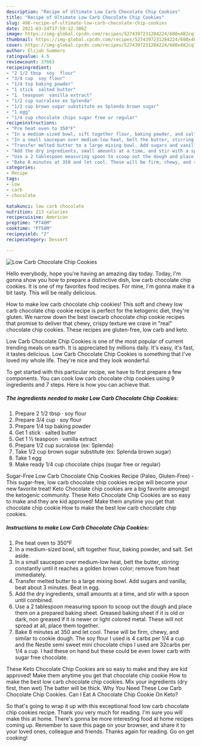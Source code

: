 ```yaml
---
description: "Recipe of Ultimate Low Carb Chocolate Chip Cookies"
title: "Recipe of Ultimate Low Carb Chocolate Chip Cookies"
slug: 496-recipe-of-ultimate-low-carb-chocolate-chip-cookies
date: 2021-03-24T17:59:12.306Z
image: https://img-global.cpcdn.com/recipes/5274397231284224/680x482cq70/low-carb-chocolate-chip-cookies-recipe-main-photo.jpg
thumbnail: https://img-global.cpcdn.com/recipes/5274397231284224/680x482cq70/low-carb-chocolate-chip-cookies-recipe-main-photo.jpg
cover: https://img-global.cpcdn.com/recipes/5274397231284224/680x482cq70/low-carb-chocolate-chip-cookies-recipe-main-photo.jpg
author: Elijah Summers
ratingvalue: 4.5
reviewcount: 37663
recipeingredient:
- "2 1/2 tbsp  soy  flour"
- "3/4 cup  soy flour"
- "1/4 tsp baking powder"
- "1 stick  salted butter"
- "1  teaspoon  vanilla extract"
- "1/2 cup sucralose ex Splenda"
- "1/2 cup brown sugar substitute ex Splenda brown sugar"
- "1 egg"
- "1/4 cup chocolate chips sugar free or regular"
recipeinstructions:
- "Pre heat oven to 350°F"
- "In a medium-sized bowl, sift together flour, baking powder, and salt. Set aside."
- "In a small saucepan over medium-low heat, belt the butter, stirring constantly until it reaches a golden brown color; remove from heat immediately."
- "Transfer melted butter to a large mixing bowl. Add sugars and vanilla; beat about 3 minutes. Beat in egg."
- "Add the dry ingredients, small amounts at a time, and stir with a spoon until combined."
- "Use a 2 tablespoon measuring spoon to scoop out the dough and place them on a prepared baking sheet. Greased baking sheet if it is old or dark, non greased if it is newer or light colored metal. These will not spread at all, place them together."
- "Bake 8 minutes at 350 and let cool. These will be firm, chewy, and similar to cookie dough. The soy flour I used is 4 carbs per 1/4 a cup and the Nestle semi sweet mini chocolate chips I used are 32carbs per 1/4 a cup. I had these on hand but these could be even lower carb with sugar free chocolate."
categories:
- Recipe
tags:
- low
- carb
- chocolate

katakunci: low carb chocolate 
nutrition: 213 calories
recipecuisine: American
preptime: "PT40M"
cooktime: "PT58M"
recipeyield: "2"
recipecategory: Dessert

---
```



![Low Carb Chocolate Chip Cookies](https://img-global.cpcdn.com/recipes/5274397231284224/680x482cq70/low-carb-chocolate-chip-cookies-recipe-main-photo.jpg)

Hello everybody, hope you're having an amazing day today. Today, I'm gonna show you how to prepare a distinctive dish, low carb chocolate chip cookies. It is one of my favorites food recipes. For mine, I'm gonna make it a bit tasty. This will be really delicious.

How to make low carb chocolate chip cookies! This soft and chewy low carb chocolate chip cookie recipe is perfect for the ketogenic diet, they&#39;re gluten. We narrow down the best lowcarb chocolate chip cookie recipes that promise to deliver that chewy, crispy texture we crave in &#34;real&#34; chocolate chip cookies. These recipes are gluten-free, low carb and keto.

Low Carb Chocolate Chip Cookies is one of the most popular of current trending meals on earth. It is appreciated by millions daily. It's easy, it's fast, it tastes delicious. Low Carb Chocolate Chip Cookies is something that I've loved my whole life. They're nice and they look wonderful.


To get started with this particular recipe, we have to first prepare a few components. You can cook low carb chocolate chip cookies using 9 ingredients and 7 steps. Here is how you can achieve that.

<!--inarticleads1-->

##### The ingredients needed to make Low Carb Chocolate Chip Cookies:

1. Prepare 2 1/2 tbsp · soy  flour
1. Prepare 3/4 cup · soy flour
1. Prepare 1/4 tsp baking powder
1. Get 1 stick · salted butter
1. Get 1 ½ teaspoon · vanilla extract
1. Prepare 1/2 cup sucralose (ex: Splenda)
1. Take 1/2 cup brown sugar substitute (ex: Splenda brown sugar)
1. Take 1 egg
1. Make ready 1/4 cup chocolate chips (sugar free or regular)


Sugar-Free Low Carb Chocolate Chip Cookies Recipe (Paleo, Gluten-Free) - This sugar-free, low carb chocolate chip cookies recipe will become your new favorite treat! Keto Chocolate chip cookies are a big favorite amongst the ketogenic community. These Keto Chocolate Chip Cookies are so easy to make and they are kid approved! Make them anytime you get that chocolate chip cookie How to make the best low carb chocolate chip cookies. 

<!--inarticleads2-->

##### Instructions to make Low Carb Chocolate Chip Cookies:

1. Pre heat oven to 350°F
1. In a medium-sized bowl, sift together flour, baking powder, and salt. Set aside.
1. In a small saucepan over medium-low heat, belt the butter, stirring constantly until it reaches a golden brown color; remove from heat immediately.
1. Transfer melted butter to a large mixing bowl. Add sugars and vanilla; beat about 3 minutes. Beat in egg.
1. Add the dry ingredients, small amounts at a time, and stir with a spoon until combined.
1. Use a 2 tablespoon measuring spoon to scoop out the dough and place them on a prepared baking sheet. Greased baking sheet if it is old or dark, non greased if it is newer or light colored metal. These will not spread at all, place them together.
1. Bake 8 minutes at 350 and let cool. These will be firm, chewy, and similar to cookie dough. The soy flour I used is 4 carbs per 1/4 a cup and the Nestle semi sweet mini chocolate chips I used are 32carbs per 1/4 a cup. I had these on hand but these could be even lower carb with sugar free chocolate.


These Keto Chocolate Chip Cookies are so easy to make and they are kid approved! Make them anytime you get that chocolate chip cookie How to make the best low carb chocolate chip cookies. Mix your ingredients (dry first, then wet) The batter will be thick. Why You Need These Low Carb Chocolate Chip Cookies. Can I Eat A Chocolate Chip Cookie On Keto? 

So that's going to wrap it up with this exceptional food low carb chocolate chip cookies recipe. Thank you very much for reading. I'm sure you will make this at home. There's gonna be more interesting food at home recipes coming up. Remember to save this page on your browser, and share it to your loved ones, colleague and friends. Thanks again for reading. Go on get cooking!
